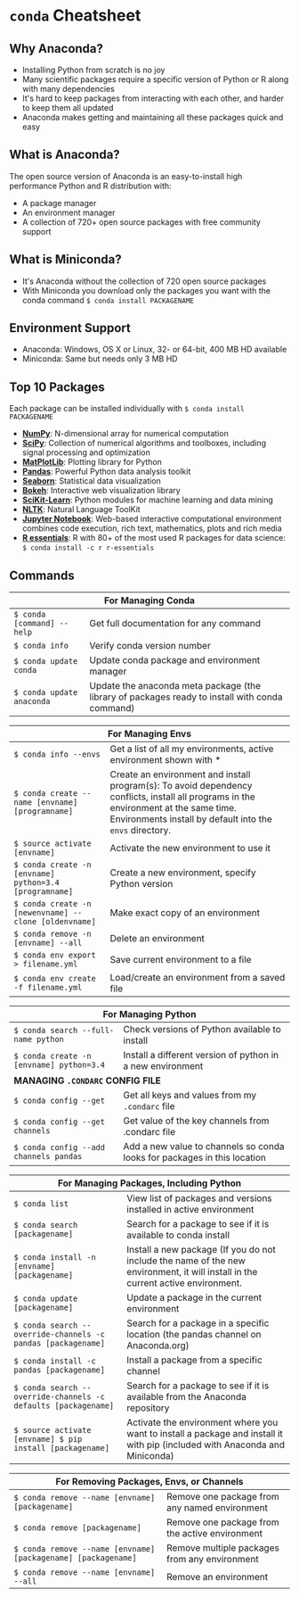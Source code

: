 # <code>conda</code> Cheatsheet

## Why Anaconda?

- Installing Python from scratch is no joy
- Many scientific packages require a specific version of Python or R along with many dependencies
- It's hard to keep packages from interacting with each other, and harder to keep them all updated
- Anaconda makes getting and maintaining all these packages quick and easy

## What is Anaconda?

The open source version of Anaconda is an easy-to-install high performance Python and R distribution with:
- A package manager
- An environment manager
- A collection of 720+ open source packages with free community support

## What is Miniconda?

- It's Anaconda without the collection of 720 open source packages
- With Miniconda you download only the packages you want with the conda command <code>$ conda install PACKAGENAME</code>

## Environment Support

- Anaconda: Windows, OS X or Linux, 32- or 64-bit, 400 MB HD available
- Miniconda: Same but needs only 3 MB HD

## Top 10 Packages

Each package can be installed individually with <code>$ conda install PACKAGENAME</code>

- [**NumPy**](http://numpy.org): N-dimensional array for numerical computation
- [**SciPy**](http://scipy.org): Collection of numerical algorithms and toolboxes, including signal processing and optimization
- [**MatPlotLib**](http://matplotlib.org): Plotting library for Python
- [**Pandas**](http://pandas.pydata.org): Powerful Python data analysis toolkit
- [**Seaborn**](http://stanford.edu/~mwaskom/software/seaborn/): Statistical data visualization
- [**Bokeh**](http://bokeh.pydata.org): Interactive web visualization library
- [**SciKit-Learn**](http://scikit-learn.org/stable): Python modules for machine learning and data mining
- [**NLTK**](http://nltk.org): Natural Language ToolKit
- [**Jupyter Notebook**](http://jupyter.org): Web-based interactive computational environment combines code execution, rich text, mathematics, plots and rich media
- [**R essentials**](http://conda.pydata.org/docs/r-with-conda.html): R with 80+ of the most used R packages for data science: <code>$ conda install -c r r-essentials</code>

## Commands

<table>
  <thead>
    <th colspan=2>For Managing Conda</th>
  </thead>
  <tbody>
    <tr>
      <td><code>$ conda [command] --help</code></td>
      <td>Get full documentation for any command</td>
    </tr>
    <tr>
      <td><code>$ conda info</code></td>
      <td>Verify conda version number</td>
    </tr>
    <tr>
      <td><code>$ conda update conda</code></td>
      <td>Update conda package and environment manager</td>
    </tr>
    <tr>
      <td><code>$ conda update anaconda</code></td>
      <td>Update the anaconda meta package (the library of packages ready to install with conda command)</td>
    </tr>
  </tbody>
</table>
  
<table>
  <thead>
    <th colspan=2>For Managing Envs</th>
  </thead>
  <tbody>
    <tr>
      <td><code>$ conda info --envs</code></td>
      <td>Get a list of all my environments, active environment shown with *</td>
    </tr>
    <tr>
      <td><code>$ conda create --name [envname] [programname]</code></td>
      <td>Create an environment and install program(s): To avoid dependency conflicts, install all programs in the environment at the same time. Environments install by default into the <code>envs</code> directory.</td>
    </tr>
    <tr>
      <td><code>$ source activate [envname]</code></td>
      <td>Activate the new environment to use it</td>
    </tr>
    <tr>
      <td><code>$ conda create -n [envname] python=3.4 [programname]</code></td>
      <td>Create a new environment, specify Python version</td>
    </tr>
    <tr>
      <td><code>$ conda create -n [newenvname] --clone [oldenvname]</code></td>
      <td>Make exact copy of an environment</td>
    </tr>
    <tr>
      <td><code>$ conda remove -n [envname] --all</code></td>
      <td>Delete an environment</td>
    </tr>
    <tr>
      <td><code>$ conda env export > filename.yml</code></td>
      <td>Save current environment to a file</td>
    </tr>
    <tr>
      <td><code>$ conda env create -f filename.yml</code></td>
      <td>Load/create an environment from a saved file</td>
    </tr>
  </tbody>
</table>

<table>
  <thead>
    <th colspan=2>For Managing Python</th>
  </thead>
  <tbody>
    <tr>
      <td><code>$ conda search --full-name python</code></td>
      <td>Check versions of Python available to install</td>
    </tr>
    <tr>
      <td><code>$ conda create -n [envname] python=3.4</code></td>
      <td>Install a different version of python in a new environment</td>
    </tr>
    <tr><td colspan=2><strong>MANAGING <code>.CONDARC</code> CONFIG FILE</strong></td></tr>
    <tr>
      <td><code>$ conda config --get</code></td>
      <td>Get all keys and values from my <code>.condarc</code> file</td>
    </tr>
    <tr>
      <td><code>$ conda config --get channels</code></td>
      <td>Get value of the key channels from .condarc file</td>
    </tr>
    <tr>
      <td><code>$ conda config --add channels pandas</code></td>
      <td>Add a new value to channels so conda looks for packages in this location</td>
    </tr>
  </tbody>
</table>
    
<table>
  <thead>
    <th colspan=2>For Managing Packages, Including Python</th>
  </thead>
  <tbody>  
    <tr>
      <td><code>$ conda list</code></td>
      <td>View list of packages and versions installed in active environment</td>
    </tr>
    <tr>
      <td><code>$ conda search [packagename]</code></td>
      <td>Search for a package to see if it is available to conda install</td>
    </tr>
    <tr>
      <td><code>$ conda install -n [envname] [packagename]</code></td>
      <td>Install a new package (If you do not include the name of the new environment, it will install in the current active environment.</td>
    </tr>
    <tr>
      <td><code>$ conda update [packagename]</code></td>
      <td>Update a package in the current environment</td>
    </tr>
    <tr>
      <td><code>$ conda search --override-channels -c pandas [packagename]</code></td>
      <td>Search for a package in a specific location (the pandas channel on Anaconda.org)</td>
    </tr>
    <tr>
      <td><code>$ conda install -c pandas [packagename]</code></td>
      <td>Install a package from a specific channel</td>
    </tr>
    <tr>
      <td><code>$ conda search --override-channels -c defaults [packagename]</code></td>
      <td>Search for a package to see if it is available from the Anaconda repository</td>
    </tr>
    <tr>
      <td><code>$ source activate [envname] $ pip install [packagename]</code></td>
      <td>Activate the environment where you want to install a package and install it with pip (included with Anaconda and Miniconda)</td>
    </tr>
  </tbody>
</table>
    
<table>
  <thead>
    <th colspan=2>For Removing Packages, Envs, or Channels</th>
  </thead>
  <tbody>   
    <tr>
      <td><code>$ conda remove --name [envname] [packagename]</code></td>
      <td>Remove one package from any named environment</td>
    </tr>
    <tr>
      <td><code>$ conda remove [packagename]</code></td>
      <td>Remove one package from the active environment</td>
    </tr>
    <tr>
      <td><code>$ conda remove --name [envname] [packagename] [packagename]</code></td>
      <td>Remove multiple packages from any environment</td>
    </tr>
    <tr>
      <td><code>$ conda remove --name [envname] --all</code></td>
      <td>Remove an environment</td>
    </tr>
  </tbody>
</table>
